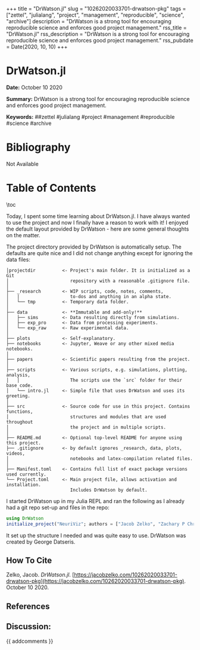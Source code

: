 +++
title = "DrWatson.jl"
slug = "10262020033701-drwatson-pkg"
tags = ["zettel", "julialang", "project", "management", "reproducible", "science", "archive"]
description = "DrWatson is a strong tool for encouraging reproducible science and enforces good project management."
rss_title = "DrWatson.jl"
rss_description = "DrWatson is a strong tool for encouraging reproducible science and enforces good project management."
rss_pubdate = Date(2020, 10, 10)
+++



DrWatson.jl
=========

**Date:** October 10 2020

**Summary:** DrWatson is a strong tool for encouraging reproducible science and enforces good project management.

**Keywords:** ##zettel #julialang #project #management #reproducible #science #archive

Bibliography
==========

Not Available

Table of Contents
=========

\toc

Today, I spent some time learning about DrWatson.jl. I have always wanted to use the project and now I finally have a reason to work with it! I enjoyed the default layout provided by DrWatson - here are some general thoughts on the matter.

The project directory provided by DrWatson is automatically setup. The defaults are quite nice and I did not change anything except for ignoring the data files:

```
│projectdir          <- Project's main folder. It is initialized as a Git
│                       repository with a reasonable .gitignore file.
│
├── _research        <- WIP scripts, code, notes, comments,
│   |                   to-dos and anything in an alpha state.
│   └── tmp          <- Temporary data folder.
│
├── data             <- **Immutable and add-only!**
│   ├── sims         <- Data resulting directly from simulations.
│   ├── exp_pro      <- Data from processing experiments.
│   └── exp_raw      <- Raw experimental data.
│
├── plots            <- Self-explanatory.
├── notebooks        <- Jupyter, Weave or any other mixed media notebooks.
│
├── papers           <- Scientific papers resulting from the project.
│
├── scripts          <- Various scripts, e.g. simulations, plotting, analysis,
│   │                   The scripts use the `src` folder for their base code.
│   └── intro.jl     <- Simple file that uses DrWatson and uses its greeting.
│
├── src              <- Source code for use in this project. Contains functions,
│                       structures and modules that are used throughout
│                       the project and in multiple scripts.
│
├── README.md        <- Optional top-level README for anyone using this project.
├── .gitignore       <- by default ignores _research, data, plots, videos,
│                       notebooks and latex-compilation related files.
│
├── Manifest.toml    <- Contains full list of exact package versions used currently.
└── Project.toml     <- Main project file, allows activation and installation.
                        Includes DrWatson by default.
```

I started DrWatson up in my Julia REPL and ran the following as I already had a git repo set-up and files in the repo:

```julia
using DrWatson
initialize_project("NeuriViz"; authors = ["Jacob Zelko", "Zachary P Christensen"], force = false, git = false, placeholder = true)
```

It set up the structure I needed and was quite easy to use. DrWatson was created by George Datseris.
## How To Cite

 Zelko, Jacob. _DrWatson.jl_. [https://jacobzelko.com/10262020033701-drwatson-pkg](https://jacobzelko.com/10262020033701-drwatson-pkg). October 10 2020.
## References
## Discussion: 

{{ addcomments }}
